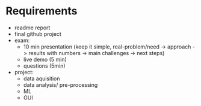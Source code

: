 # Requirements
- readme report
- final github project
- exam:
    - 10 min presentation (keep it simple, real-problem/need -> approach -> results with numbers -> main challenges -> next steps)
    - live demo (5 min)
    - questions (5min)
- project:
    - data aquisition
    - data analysis/ pre-processing
    - ML
    - GUI